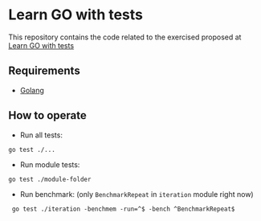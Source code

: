 # Learn GO with tests

This repository contains the code related to the exercised proposed at [Learn GO with tests](https://quii.gitbook.io/learn-go-with-tests/)

## Requirements

- [Golang](https://go.dev/doc/install)

## How to operate

- Run all tests:

```shell
go test ./...
```

- Run module tests:

```shell
go test ./module-folder
```

- Run benchmark: (only `BenchmarkRepeat` in `iteration` module right now)

```shell
 go test ./iteration -benchmem -run=^$ -bench ^BenchmarkRepeat$ 
```
